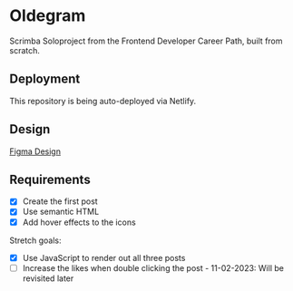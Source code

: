 # Oldegram
Scrimba Soloproject from the Frontend Developer Career Path, built from scratch.

## Deployment
This repository is being auto-deployed via Netlify.

## Design
[Figma Design](https://www.figma.com/file/h0MKma9TTWzGOMQ9Ia6ROW/Oldagram?node-id=0%3A1)

## Requirements

* [x] Create the first post
* [x] Use semantic HTML
* [x] Add hover effects to the icons

Stretch goals:

* [x] Use JavaScript to render out all three posts
* [ ] Increase the likes when double clicking the post - 11-02-2023: Will be revisited later
